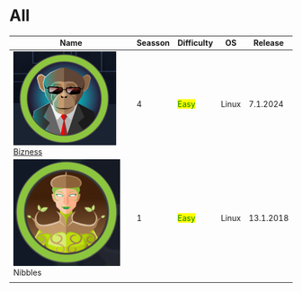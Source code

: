 # All

| Name                                                                                       | Seasson | Difficulty                             | OS    | Release   |
| ------------------------------------------------------------------------------------------ | ------- | -------------------------------------- | ----- | --------- |
| <img src="../.gitbook/assets/image (28).png" alt="" data-size="line">[Bizness](bizness.md) | 4       | <mark style="color:green;">Easy</mark> | Linux | 7.1.2024  |
| <img src="../.gitbook/assets/image (31).png" alt="" data-size="line">Nibbles               | 1       | <mark style="color:green;">Easy</mark> | Linux | 13.1.2018 |
|                                                                                            |         |                                        |       |           |
